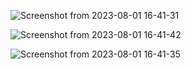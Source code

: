 ![Screenshot from 2023-08-01 16-41-31](https://github.com/najmi9/chatgpt/assets/61061620/8bcbfe81-0896-4127-8c0d-4f590bc3e038)

![Screenshot from 2023-08-01 16-41-42](https://github.com/najmi9/chatgpt/assets/61061620/176063cf-7175-4a15-9183-9656e917e372)

![Screenshot from 2023-08-01 16-41-35](https://github.com/najmi9/chatgpt/assets/61061620/e5036a7e-420d-4112-90fb-eae13f6953c1)
